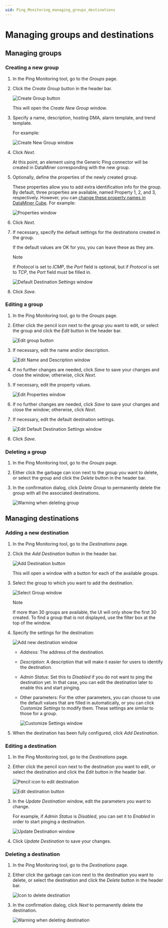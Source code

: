 ```yaml
---
uid: Ping_Monitoring_managing_groups_destinations
---
```


# Managing groups and destinations

## Managing groups

### Creating a new group

1. In the Ping Monitoring tool, go to the *Groups* page.

1. Click the *Create Group* button in the header bar.

   ![Create Group button](~/dataminer/images/CrudActions1.png)

   This will open the *Create New Group* window.

1. Specify a name, description, hosting DMA, alarm template, and trend template.

   For example:

   ![Create New Group window](~/dataminer/images/CrudActions2.png)

1. Click *Next*.

   At this point, an element using the Generic Ping connector will be created in DataMiner corresponding with the new group.

1. Optionally, define the properties of the newly created group.

   These properties allow you to add extra identification info for the group. By default, three properties are available, named Property 1, 2, and 3, respectively. However, you can [change these property names in DataMiner Cube](xref:Managing_element_properties#editing-custom-properties). For example:

   ![Properties window](~/dataminer/images/CrudActions3.png)

1. Click *Next*.

1. If necessary, specify the default settings for the destinations created in the group.

   If the default values are OK for you, you can leave these as they are.

   > [!NOTE]
   > If *Protocol* is set to *ICMP*, the *Port* field is optional, but if *Protocol* is set to *TCP*, the *Port* field must be filled in.

   ![Default Destination Settings window](~/dataminer/images/CrudActions4.png)

1. Click *Save*.

### Editing a group

1. In the Ping Monitoring tool, go to the *Groups* page.

1. Either click the pencil icon next to the group you want to edit, or select the group and click the *Edit* button in the header bar.

   ![Edit group button](~/dataminer/images/CrudActions5.png)

1. If necessary, edit the name and/or description.

   ![Edit Name and Description window](~/dataminer/images/CrudActions6.png)

1. If no further changes are needed, click *Save* to save your changes and close the window; otherwise, click *Next*.

1. If necessary, edit the property values.

   ![Edit Properties window](~/dataminer/images/CrudActions7.png)

1. If no further changes are needed, click *Save* to save your changes and close the window; otherwise, click *Next*.

1. If necessary, edit the default destination settings.

   ![Edit Default Destination Settings window](~/dataminer/images/CrudActions8.png)

1. Click *Save*.

### Deleting a group

1. In the Ping Monitoring tool, go to the *Groups* page.

1. Either click the garbage can icon next to the group you want to delete, or select the group and click the *Delete* button in the header bar.

1. In the confirmation dialog, click *Delete Group* to permanently delete the group with all the associated destinations.

   ![Warning when deleting group](~/dataminer/images/CrudActions9.png)

## Managing destinations

### Adding a new destination

1. In the Ping Monitoring tool, go to the *Destinations* page.

1. Click the *Add Destination* button in the header bar.

   ![Add Destination button](~/dataminer/images/CrudActions10.png)

   This will open a window with a button for each of the available groups.

1. Select the group to which you want to add the destination.

   ![Select Group window](~/dataminer/images/CrudActions11.png)

   > [!NOTE]
   > If more than 30 groups are available, the UI will only show the first 30 created. To find a group that is not displayed, use the filter box at the top of the window.

1. Specify the settings for the destination:

   ![Add new destination window](~/dataminer/images/CrudActions12.png)

   - *Address*: The address of the destination.
   - *Description*: A description that will make it easier for users to identify the destination.
   - *Admin Status*: Set this to *Disabled* if you do not want to ping the destination yet. In that case, you can edit the destination later to enable this and start pinging.
   - Other parameters: For the other parameters, you can choose to use the default values that are filled in automatically, or you can click *Customize Settings* to modify them. These settings are similar to those for a group.

     ![Customize Settings window](~/dataminer/images/CrudActions13.png)

1. When the destination has been fully configured, click *Add Destination*.

### Editing a destination

1. In the Ping Monitoring tool, go to the *Destinations* page.

1. Either click the pencil icon next to the destination you want to edit, or select the destination and click the *Edit* button in the header bar.

   ![Pencil icon to edit destination](~/dataminer/images/CrudActions15.png)

   ![Edit destination button](~/dataminer/images/CrudActions14.png)

1. In the *Update Destination* window, edit the parameters you want to change.

   For example, if *Admin Status* is *Disabled*, you can set it to *Enabled* in order to start pinging a destination.

   ![Update Destination window](~/dataminer/images/CrudActions16.png)

1. Click *Update Destination* to save your changes.

### Deleting a destination

1. In the Ping Monitoring tool, go to the *Destinations* page.

1. Either click the garbage can icon next to the destination you want to delete, or select the destination and click the *Delete* button in the header bar.

   ![Icon to delete destination](~/dataminer/images/CrudActions18.png)

1. In the confirmation dialog, click *Next* to permanently delete the destination.

   ![Warning when deleting destination](~/dataminer/images/CrudActions17.png)
